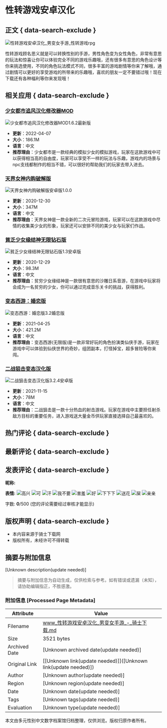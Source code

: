 # 性转游戏安卓汉化

## 正文 { data-search-exclude }


![性转游戏安卓汉化_男变女手游_性转游戏rpg](http://pic.fxsw.net/up/2021-1/202114174752562.jpg)

性转游戏顾名思义就是可以转换性别的手游，男性角色变为女性角色，非常有意思的玩法和惊喜让你可以体验完全不同的游戏乐趣哦，还有很多有意思的角色设计等你来挑选使用，不同的角色玩法模式不同，很多丰富的游戏剧情等你来了解哦，通过剧情可以更好的享受游戏的所带来的乐趣哦，喜欢的朋友一定不要错过哦！现在下载还有各种福利等你来发现哦！

## 相关应用 { data-search-exclude }

### [少女都市追风汉化修改器MOD](http://m.fxsw.net/apk/50096.html)
![少女都市追风汉化修改器MOD1.6.2最新版](http://pic.fxsw.net/up/2022-4/202247159222494.jpg)
- **更新**：2022-04-07
- **大小**：186.1M
- **语言**：中文
- **推荐理由**：少女都市是一款经典的模拟少女的模拟游戏，玩家在这款游戏中可以获得相当高的自由度，玩家可以享受不一样的玩法与乐趣，游戏内的场景与npc支线都制作的相当不错，可以很好的帮助我们的玩家去带入进去。

### [天界女神内购破解版](http://m.fxsw.net/apk/50076.html)
![天界女神内购破解版安卓版1.0.0](http://pic.fxsw.net/up/2020-12/202012301738368984.jpg)
- **更新**：2020-12-30
- **大小**：347M
- **语言**：中文
- **推荐理由**：天界女神是一款全新的二次元冒险游戏，玩家可以在这款游戏中尽情的收集美少女的形象，玩家还可以安排不同的美少女与玩家们作战。

### [貧乏少女缘结神无限钻石版](http://m.fxsw.net/apk/49878.html)
![貧乏少女缘结神无限钻石版1.3安卓版](http://pic.fxsw.net/up/2020-12/202012291745493199.png)
- **更新**：2020-12-29
- **大小**：98.3M
- **语言**：中文
- **推荐理由**：贫穷少女缘结神是一款很有意思的沙雕日系音游，在游戏中玩家将会成为一名贫穷的少女，你可以通过完成音乐关卡的挑战，获得胜利。

### [变态西游：婚恋版](http://m.fxsw.net/apk/7885.html)
![变态西游：婚恋版3.2婚恋版](http://pic.fxsw.net/up/2019-8/20198231829164558.jpg)
- **更新**：2021-04-25
- **大小**：421.2M
- **语言**：中文
- **推荐理由**：变态西游(无限版)是一款非常好玩的角色扮演类仙侠手游，玩家在游戏中可以体验到仙侠世界的奇妙，组团副本，打怪掉宝，超多冒险等你来闯。

### [二战狙击变态汉化版](http://m.fxsw.net/apk/39392.html)
![二战狙击变态汉化版3.2.4安卓版](http://pic.fxsw.net/up/2020-9/202091812754169.jpg)
- **更新**：2021-11-15
- **大小**：78M
- **语言**：中文
- **推荐理由**：二战狙击是一款十分热血的射击游戏。玩家在游戏中主要担任射杀敌方目标的重要任务，进入游戏送大量金币供玩家直接选择自己最喜欢的。

## 热门评论 { data-search-exclude }

## 最新评论 { data-search-exclude }

## 发表评论 { data-search-exclude }

**昵称:**

**表情:** ![高兴](/skin/fac/1.gif) ![可](/skin/fac/2.gif) ![汗](/skin/fac/3.gif) ![我不要](/skin/fac/4.gif) ![害羞](/skin/fac/5.gif) ![好](/skin/fac/6.gif) ![下下下](/skin/fac/7.gif) ![送花](/skin/fac/8.gif) ![屎](/skin/fac/9.gif) ![亲亲](/skin/fac/10.gif)

字数: **0**/500 (您的评论需要经过审核才能显示)

## 版权声明 { data-search-exclude }
- 本内容来源于骑士下载网
- 版权所有，未经许可不得转载
<!-- tcd_original_link http://www.fxsw.net/k/xzyx/ -->


## 摘要与附加信息

<!-- tcd_abstract -->
[Unknown description(update needed)]
<!-- tcd_abstract_end -->

> 摘要与附加信息为自动生成，仅供检索与参考。如有错误或遗漏（未知），请协助编辑指正，不胜感激。

### 附加信息 [Processed Page Metadata]

| Attribute       | Value                                  |
|-----------------|----------------------------------------|
| Filename        | www_性转游戏安卓汉化_男变女手游_-_骑士下载.md                             |
| Size            | 3521 bytes                           |
| Archived Date   | [Unknown archived date(update needed)]                             |
| Original Link   | [[Unknown link(update needed)]]([Unknown link(update needed)])                       |
| Author          | [Unknown author(update needed)]                               |
| Region          | [Unknown region(update needed)]                               |
| Date            | [Unknown date(update needed)]                                 |
| Tags            | [Unknown tags(update needed)]                                 |
| Evaluation            | [Unknown type(update needed)]                                 |
<!-- tcd_table_end -->

本文由多元性别中文数字档案馆归档整理，仅供浏览。版权归原作者所有。
